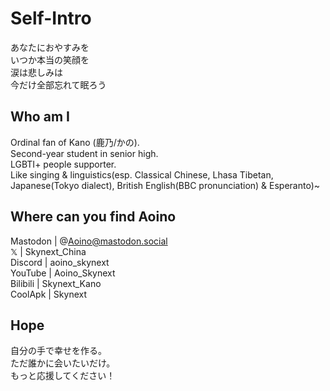 # Self-Intro
あなたにおやすみを  
いつか本当の笑顔を  
涙は悲しみは  
今だけ全部忘れて眠ろう  
## Who am I
Ordinal fan of Kano (鹿乃/かの).  
Second-year student in senior high.  
LGBTI+ people supporter.  
Like singing & linguistics(esp. Classical Chinese, Lhasa Tibetan, Japanese(Tokyo dialect), British English(BBC pronunciation) & Esperanto)~  
## Where can you find Aoino
Mastodon | @Aoino@mastodon.social  
𝕏 | Skynext_China  
Discord | aoino_skynext  
YouTube | Aoino_Skynext  
Bilibili | Skynext_Kano  
CoolApk | Skynext  
## Hope
自分の手で幸せを作る。  
ただ誰かに会いたいだけ。  
もっと応援してください！  
